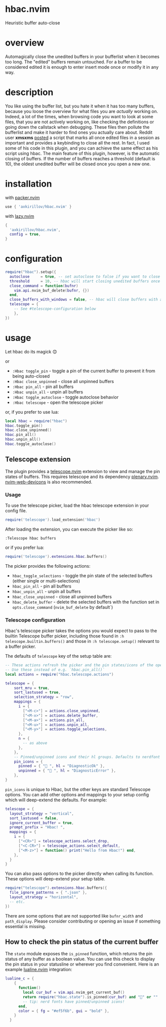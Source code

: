 # hbac.nvim
Heuristic buffer auto-close
# overview
Automagically close the unedited buffers in your bufferlist when it becomes too long. The "edited" buffers remain untouched. For a buffer to be considered edited it is enough to enter insert mode once or modify it in any way.

# description
You like using the buffer list, but you hate it when it has too many buffers, because you loose the overview for what files you are *actually* working on. Indeed, a lot of the times, when browsing code you want to look at some files, that you are not actively working on, like checking the definitions or going down the callstack when debugging. These files then pollute the bufferlist and make it harder to find ones you actually care about.
Reddit user **xmsxms** [posted](https://www.reddit.com/r/neovim/comments/12c4ad8/closing_unused_buffers/?utm_source=share&utm_medium=web2x&context=3) a script that marks all once edited files in a session as important and provides a keybinding to close all the rest. In fact, I used some of his code in this plugin, and you can achieve the same effect as his script using hbac.
The main feature of this plugin, however, is the automatic closing of buffers. If the number of buffers reaches a threshold (default is 10), the oldest unedited buffer will be closed once you open a new one.

# installation

with [packer.nvim](https://github.com/wbthomason/packer.nvim)
```lua
use { 'axkirillov/hbac.nvim' }
```
with [lazy.nvim](https://github.com/folke/lazy.nvim)
```lua
{
  'axkirillov/hbac.nvim',
  config = true,
}
```

# configuration
```lua
require("hbac").setup({
  autoclose     = true, -- set autoclose to false if you want to close manually
  threshold     = 10, -- hbac will start closing unedited buffers once that number is reached
  close_command = function(bufnr)
    vim.api.nvim_buf_delete(bufnr, {})
  end,
  close_buffers_with_windows = false, -- hbac will close buffers with associated windows if this option is `true`
  telescope = {
    -- See #telescope-configuration below
    },
})
```

# usage
Let hbac do its magick 😊

or

- `:Hbac toggle_pin` - toggle a pin of the current buffer to prevent it from being auto-closed
- `:Hbac close_unpinned` - close all unpinned buffers
- `:Hbac pin_all` - pin all buffers
- `:Hbac unpin_all` - unpin all buffers
- `:Hbac toggle_autoclose` - toggle autoclose behavior
- `:Hbac telescope` - open the telescope picker

or, if you prefer to use lua:

```lua
local hbac = require("hbac")
hbac.toggle_pin()
hbac.close_unpinned()
hbac.pin_all()
hbac.unpin_all()
hbac.toggle_autoclose()
```

## Telescope extension

The plugin provides a [telescope.nvim](https://github.com/nvim-telescope/telescope.nvim) extension to view and manage the pin states of buffers. This requires telescope and its dependency [plenary.nvim](https://github.com/nvim-lua/plenary.nvim). [nvim-web-devicons](https://github.com/nvim-tree/nvim-web-devicons) is also recommended.

### Usage
To use the telescope picker, load the hbac telescope extension in your config file.
```lua
require('telescope').load_extension('hbac')
```

After loading the extension, you can execute the picker like so:
```
:Telescope hbac buffers
```
or if you prefer lua:
```lua
require('telescope').extensions.hbac.buffers()
```

The picker provides the following actions:

- `hbac_toggle_selections` - toggle the pin state of the selected buffers (either single or multi-selections)
- `hbac_pin_all` - pin all buffers
- `hbac_unpin_all` - unpin all buffers
- `hbac_close_unpinned` - close all unpinned buffers
- `hbac_delete_buffer` - delete the selected buffers with the function set in `opts.close_command` (`nvim_buf_delete` by default`)

### Telescope configuration

Hbac's telescope picker takes the options you would expect to pass to the builtin Telescope buffer picker, including those found in `:h telescope.builtin.buffers()` and those in `:h telescope.setup()` relevant to a buffer picker.

The defaults of `telescope` key of the setup table are:

```lua
-- These actions refresh the picker and the pin states/icons of the open buffers
-- Use these instead of e.g. `hbac.pin_all()`
local actions = require("hbac.telescope.actions")

telescope = {
    sort_mru = true,
    sort_lastused = true,
    selection_strategy = "row",
    mappings = {
      i = {
        ["<M-c>"] = actions.close_unpinned,
        ["<M-x>"] = actions.delete_buffer,
        ["<M-a>"] = actions.pin_all,
        ["<M-u>"] = actions.unpin_all,
        ["<M-y>"] = actions.toggle_selections,
      },
      n = {
        -- as above
      },
    },
    -- Pinned/unpinned icons and their hl groups. Defaults to nerdfont icons
    pin_icons = {
      pinned = { "󰐃 ", hl = "DiagnosticOk" },
      unpinned = { "󰤱 ", hl = "DiagnosticError" },
    },
}
```

`pin_icons` is unique to Hbac, but the other keys are standard Telescope options. You can add other options and mappings to your setup config which will deep-extend the defaults. For example:

```lua
telescope = {
  layout_strategy = "vertical",
  sort_lastused = false,
  ignore_current_buffer = true,
  prompt_prefix = "Hbac! ",
  mappings = {
    i = {
      ["<CR>"] = telescope_actions.select_drop,
      ["<C-CR>"] = telescope_actions.select_default,
      ["<M-z>"] = function() print("Hello from Hbac!") end,
    },
  }
}
```

You can also pass options to the picker directly when calling its function. These options will deep-extend your setup table.

```lua
require("telescope").extensions.hbac.buffers({
  file_ignore_patterns = { ".json" },
  layout_strategy = "horizontal",
  -- etc.
})
```

There are some options that are not supported like `bufnr_width` and `path_display`. Please consider contributing or opening an issue if something essential is missing.

## How to check the pin status of the current buffer

The `state` module exposes the `is_pinned` function, which returns the pin status of any buffer as a boolean value. You can use this check to display the pin status in your statusline or wherever you find convenient. Here is an example [lualine.nvim](https://github.com/nvim-lualine/lualine.nvim) integration:

```lua
lualine_c = {
    {
      function()
        local cur_buf = vim.api.nvim_get_current_buf()
        return require("hbac.state").is_pinned(cur_buf) and "📍" or ""
        -- tip: nerd fonts have pinned/unpinned icons!
      end,
      color = { fg = "#ef5f6b", gui = "bold" },
    }
  }
```

